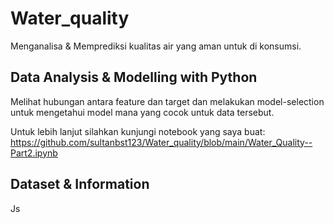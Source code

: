 # Water_quality

Menganalisa & Memprediksi kualitas air yang aman untuk di konsumsi. 

## Data Analysis & Modelling with Python
Melihat hubungan antara feature dan target dan melakukan model-selection untuk mengetahui model mana yang cocok untuk data tersebut.

Untuk lebih lanjut silahkan kunjungi notebook yang saya buat: 
https://github.com/sultanbst123/Water_quality/blob/main/Water_Quality--Part2.ipynb
## Dataset & Information
Js
